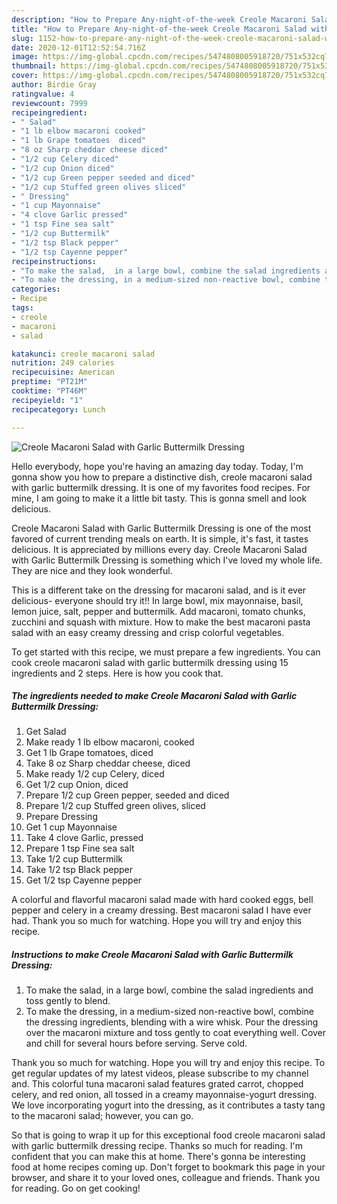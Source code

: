 ```yaml
---
description: "How to Prepare Any-night-of-the-week Creole Macaroni Salad with Garlic Buttermilk Dressing"
title: "How to Prepare Any-night-of-the-week Creole Macaroni Salad with Garlic Buttermilk Dressing"
slug: 1152-how-to-prepare-any-night-of-the-week-creole-macaroni-salad-with-garlic-buttermilk-dressing
date: 2020-12-01T12:52:54.716Z
image: https://img-global.cpcdn.com/recipes/5474808005918720/751x532cq70/creole-macaroni-salad-with-garlic-buttermilk-dressing-recipe-main-photo.jpg
thumbnail: https://img-global.cpcdn.com/recipes/5474808005918720/751x532cq70/creole-macaroni-salad-with-garlic-buttermilk-dressing-recipe-main-photo.jpg
cover: https://img-global.cpcdn.com/recipes/5474808005918720/751x532cq70/creole-macaroni-salad-with-garlic-buttermilk-dressing-recipe-main-photo.jpg
author: Birdie Gray
ratingvalue: 4
reviewcount: 7999
recipeingredient:
- " Salad"
- "1 lb elbow macaroni cooked"
- "1 lb Grape tomatoes  diced"
- "8 oz Sharp cheddar cheese diced"
- "1/2 cup Celery diced"
- "1/2 cup Onion diced"
- "1/2 cup Green pepper seeded and diced"
- "1/2 cup Stuffed green olives sliced"
- " Dressing"
- "1 cup Mayonnaise"
- "4 clove Garlic pressed"
- "1 tsp Fine sea salt"
- "1/2 cup Buttermilk"
- "1/2 tsp Black pepper"
- "1/2 tsp Cayenne pepper"
recipeinstructions:
- "To make the salad,  in a large bowl, combine the salad ingredients and toss gently to blend."
- "To make the dressing, in a medium-sized non-reactive bowl, combine the dressing ingredients,  blending with a wire whisk. Pour the dressing over the macaroni mixture and toss gently to coat everything well. Cover and chill for several hours before serving. Serve cold."
categories:
- Recipe
tags:
- creole
- macaroni
- salad

katakunci: creole macaroni salad 
nutrition: 249 calories
recipecuisine: American
preptime: "PT21M"
cooktime: "PT46M"
recipeyield: "1"
recipecategory: Lunch

---
```



![Creole Macaroni Salad with Garlic Buttermilk Dressing](https://img-global.cpcdn.com/recipes/5474808005918720/751x532cq70/creole-macaroni-salad-with-garlic-buttermilk-dressing-recipe-main-photo.jpg)

Hello everybody, hope you're having an amazing day today. Today, I'm gonna show you how to prepare a distinctive dish, creole macaroni salad with garlic buttermilk dressing. It is one of my favorites food recipes. For mine, I am going to make it a little bit tasty. This is gonna smell and look delicious.

Creole Macaroni Salad with Garlic Buttermilk Dressing is one of the most favored of current trending meals on earth. It is simple, it's fast, it tastes delicious. It is appreciated by millions every day. Creole Macaroni Salad with Garlic Buttermilk Dressing is something which I've loved my whole life. They are nice and they look wonderful.

This is a different take on the dressing for macaroni salad, and is it ever delicious- everyone should try it!! In large bowl, mix mayonnaise, basil, lemon juice, salt, pepper and buttermilk. Add macaroni, tomato chunks, zucchini and squash with mixture. How to make the best macaroni pasta salad with an easy creamy dressing and crisp colorful vegetables.


To get started with this recipe, we must prepare a few ingredients. You can cook creole macaroni salad with garlic buttermilk dressing using 15 ingredients and 2 steps. Here is how you cook that.

<!--inarticleads1-->

##### The ingredients needed to make Creole Macaroni Salad with Garlic Buttermilk Dressing:

1. Get  Salad
1. Make ready 1 lb elbow macaroni, cooked
1. Get 1 lb Grape tomatoes,  diced
1. Take 8 oz Sharp cheddar cheese, diced
1. Make ready 1/2 cup Celery, diced
1. Get 1/2 cup Onion, diced
1. Prepare 1/2 cup Green pepper, seeded and diced
1. Prepare 1/2 cup Stuffed green olives, sliced
1. Prepare  Dressing
1. Get 1 cup Mayonnaise
1. Take 4 clove Garlic, pressed
1. Prepare 1 tsp Fine sea salt
1. Take 1/2 cup Buttermilk
1. Take 1/2 tsp Black pepper
1. Get 1/2 tsp Cayenne pepper


A colorful and flavorful macaroni salad made with hard cooked eggs, bell pepper and celery in a creamy dressing. Best macaroni salad I have ever had. Thank you so much for watching. Hope you will try and enjoy this recipe. 

<!--inarticleads2-->

##### Instructions to make Creole Macaroni Salad with Garlic Buttermilk Dressing:

1. To make the salad,  in a large bowl, combine the salad ingredients and toss gently to blend.
1. To make the dressing, in a medium-sized non-reactive bowl, combine the dressing ingredients,  blending with a wire whisk. Pour the dressing over the macaroni mixture and toss gently to coat everything well. Cover and chill for several hours before serving. Serve cold.


Thank you so much for watching. Hope you will try and enjoy this recipe. To get regular updates of my latest videos, please subscribe to my channel and. This colorful tuna macaroni salad features grated carrot, chopped celery, and red onion, all tossed in a creamy mayonnaise-yogurt dressing. We love incorporating yogurt into the dressing, as it contributes a tasty tang to the macaroni salad; however, you can go. 

So that is going to wrap it up for this exceptional food creole macaroni salad with garlic buttermilk dressing recipe. Thanks so much for reading. I'm confident that you can make this at home. There's gonna be interesting food at home recipes coming up. Don't forget to bookmark this page in your browser, and share it to your loved ones, colleague and friends. Thank you for reading. Go on get cooking!
